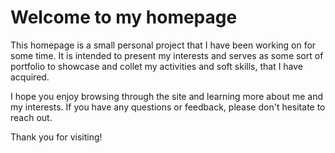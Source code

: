 # Welcome to my homepage

This homepage is a small personal project that I have been working on for some time. It is intended to present my interests and serves as some sort of portfolio to showcase and collet my activities and soft skills, that I have acquired.

I hope you enjoy browsing through the site and learning more about me and my interests. If you have any questions or feedback, please don't hesitate to reach out.

Thank you for visiting!
